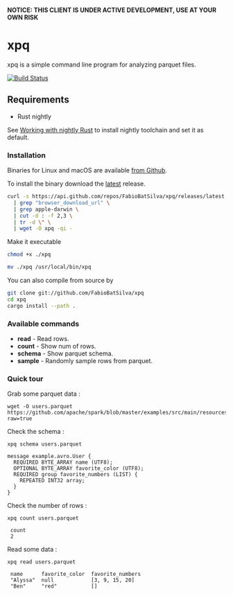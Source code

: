 **NOTICE: THIS CLIENT IS UNDER ACTIVE DEVELOPMENT, USE AT YOUR OWN RISK**

# xpq
xpq is a simple command line program for analyzing parquet files.

[![Build Status](https://travis-ci.org/FabioBatSilva/xpq.svg?branch=master)](https://travis-ci.org/FabioBatSilva/xpq)


## Requirements
- Rust nightly

See [Working with nightly Rust](https://github.com/rust-lang-nursery/rustup.rs/blob/master/README.md#working-with-nightly-rust)
to install nightly toolchain and set it as default.

### Installation
Binaries for Linux and macOS are available [from Github](https://github.com/FabioBatSilva/xpq/releases/latest).

To install the binary download the [latest](https://github.com/FabioBatSilva/xpq/releases/latest) release.

```bash
curl -s https://api.github.com/repos/FabioBatSilva/xpq/releases/latest \
  | grep "browser_download_url" \
  | grep apple-darwin \
  | cut -d : -f 2,3 \
  | tr -d \" \
  | wget -O xpq -qi -
```

Make it executable
```bash
chmod +x ./xpq

mv ./xpq /usr/local/bin/xpq
```

You can also compile from source by

```bash
git clone git://github.com/FabioBatSilva/xpq
cd xpq
cargo install --path .
```

### Available commands

* **read** - Read rows.
* **count** - Show num of rows.
* **schema** - Show parquet schema.
* **sample** - Randomly sample rows from parquet.

### Quick tour

Grab some parquet data :

```
wget -O users.parquet https://github.com/apache/spark/blob/master/examples/src/main/resources/users.parquet?raw=true

```

Check the schema :
```
xpq schema users.parquet

message example.avro.User {
  REQUIRED BYTE_ARRAY name (UTF8);
  OPTIONAL BYTE_ARRAY favorite_color (UTF8);
  REQUIRED group favorite_numbers (LIST) {
    REPEATED INT32 array;
  }
}
```

Check the number of rows :
```
xpq count users.parquet

 count
 2
```

Read some data :
```
xpq read users.parquet

 name      favorite_color  favorite_numbers
 "Alyssa"  null            [3, 9, 15, 20]
 "Ben"     "red"           []
```
